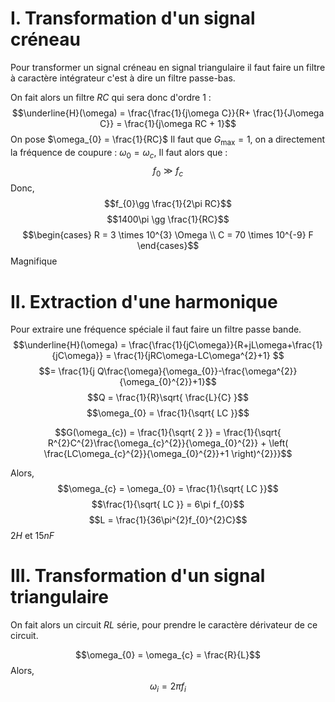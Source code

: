 #  I. Transformation d'un signal créneau
Pour transformer un signal créneau en signal triangulaire il faut faire un filtre à caractère intégrateur c'est à dire un filtre passe-bas. 

On fait alors un filtre $RC$ qui sera donc d'ordre $1$ : 
$$\underline{H}(\omega) = \frac{\frac{1}{j\omega C}}{R+ \frac{1}{J\omega C}} = \frac{1}{j\omega RC + 1}$$
On pose $\omega_{0} = \frac{1}{RC}$
Il faut que $G_{\max} = 1$, on a directement la fréquence de coupure : $\omega_{0} = \omega_{c}$, 
Il faut alors que :
$$f_{0} \gg f_c$$
Donc, 
$$f_{0}\gg \frac{1}{2\pi RC}$$
$$1400\pi \gg \frac{1}{RC}$$
$$\begin{cases}
R = 3 \times 10^{3} \Omega \\
C = 70 \times 10^{-9} F
\end{cases}$$
Magnifique

# II. Extraction d'une harmonique
Pour extraire une fréquence spéciale il faut faire un filtre passe bande. 
$$\underline{H}(\omega) = \frac{\frac{1}{jC\omega}}{R+jL\omega+\frac{1}{jC\omega}} = \frac{1}{jRC\omega-LC\omega^{2}+1} $$
$$= \frac{1}{j Q\frac{\omega}{\omega_{0}}-\frac{\omega^{2}}{\omega_{0}^{2}}+1}$$
$$Q = \frac{1}{R}\sqrt{ \frac{L}{C} }$$
$$\omega_{0} = \frac{1}{\sqrt{ LC }}$$

$$G(\omega_{c}) = \frac{1}{\sqrt{ 2 }} = \frac{1}{\sqrt{ R^{2}C^{2}\frac{\omega_{c}^{2}}{\omega_{0}^{2}} + \left( \frac{LC\omega_{c}^{2}}{\omega_{0}^{2}}+1 \right)^{2}}}$$

Alors, 
$$\omega_{c} = \omega_{0} = \frac{1}{\sqrt{ LC }}$$
$$\frac{1}{\sqrt{ LC }} = 6\pi f_{0}$$
$$L = \frac{1}{36\pi^{2}f_{0}^{2}C}$$
$2 H$ et $15nF$

# III. Transformation d'un signal triangulaire
On fait alors un circuit $RL$ série, pour prendre le caractère dérivateur de ce circuit. 

$$\omega_{0} = \omega_{c} = \frac{R}{L}$$
Alors, 
$$\omega_{i} = 2\pi f_{i}$$